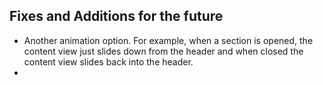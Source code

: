## Fixes and Additions for the future
* Another animation option. For example, when a section is opened, the content view just slides down from the header and when closed the content view slides back into the header.
* 